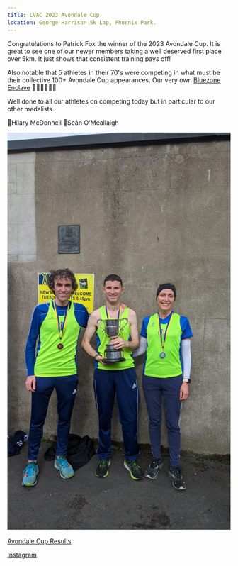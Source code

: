 ```yaml
---
title: LVAC 2023 Avondale Cup
location: George Harrison 5k Lap, Phoenix Park.
---
```


Congratulations to Patrick Fox the winner of the 2023 Avondale Cup. It is great to see one of our newer members taking a well deserved first place over 5km. It just shows that consistent training pays off!

Also notable that 5 athletes in their 70's were competing in what must be their collective 100+ Avondale Cup appearances. Our very own <a href="https://www.healthline.com/nutrition/blue-zones#:~:text=“Blue%20Zones”%20are%20geographic%20areas,more%20common%20in%20old%20age." target="_blank" rel="noopener noreferrer">Bluezone Enclave</a> 💪🏼🏃‍♀🏃🏽

Well done to all our athletes on competing today but in particular to our other medalists.

🥈Hilary McDonnell
🥉Seán O'Meallaigh 	

<img src="/assets/images/races/2023/avondale-cup/Top-3.jpeg" class="img-fluid" alt="Ciara">

<a href="/races/2023-03-12-lvac-avondale-cup/" target="_blank" rel="noopener noreferrer">Avondale Cup Results</a>

<a href="https://www.instagram.com/p/CpsohFPMo0e/" target="_blank" rel="noopener noreferrer">Instagram</a>
 
